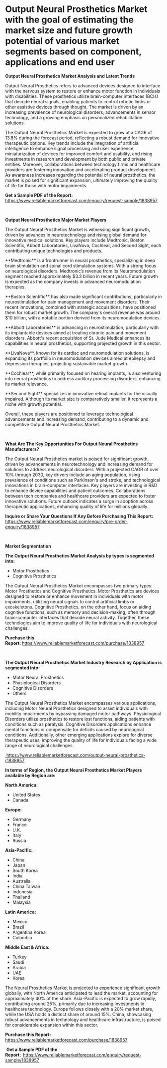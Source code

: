 <p><h1>Output Neural Prosthetics Market with the goal of estimating the market size and future growth potential of various market segments based on component, applications and end user</h1></p><p><strong>Output Neural Prosthetics Market Analysis and Latest Trends</strong></p>
<p><p>Output Neural Prosthetics refers to advanced devices designed to interface with the nervous system to restore or enhance motor function in individuals with disabilities. These prosthetics utilize brain-computer interfaces (BCIs) that decode neural signals, enabling patients to control robotic limbs or other assistive devices through thought. The market is driven by an increasing prevalence of neurological disorders, advancements in sensor technology, and a growing emphasis on personalized rehabilitation solutions.</p><p>The Output Neural Prosthetics Market is expected to grow at a CAGR of 13.8% during the forecast period, reflecting a robust demand for innovative therapeutic options. Key trends include the integration of artificial intelligence to enhance signal processing and user experience, miniaturization of devices for improved comfort and usability, and rising investments in research and development by both public and private entities. Moreover, collaborations between technology firms and healthcare providers are fostering innovation and accelerating product development. As awareness increases regarding the potential of neural prosthetics, the market is poised for significant expansion, ultimately improving the quality of life for those with motor impairments.</p></p>
<p><strong>Get a Sample PDF of the Report:&nbsp;</strong> <a href="https://www.reliablemarketforecast.com/enquiry/request-sample/1838957?utm_campaign=1108&utm_medium=2&utm_source=Github&utm_content=ia&utm_term=14042025&utm_id=output-neural-prosthetics">https://www.reliablemarketforecast.com/enquiry/request-sample/1838957</a></p>
<p>&nbsp;</p>
<p><strong>Output Neural Prosthetics Major Market Players</strong></p>
<p><p>The Output Neural Prosthetics Market is witnessing significant growth, driven by advances in neurotechnology and rising global demand for innovative medical solutions. Key players include Medtronic, Boston Scientific, Abbott Laboratories, LivaNova, Cochlear, and Second Sight, each contributing unique technologies and products.</p><p>**Medtronic** is a frontrunner in neural prosthetics, specializing in deep brain stimulation and spinal cord stimulation systems. With a strong focus on neurological disorders, Medtronic’s revenue from its Neuromodulation segment reached approximately $3.3 billion in recent years. Future growth is expected as the company invests in advanced neuromodulation therapies.</p><p>**Boston Scientific** has also made significant contributions, particularly in neurostimulation for pain management and movement disorders. Their recent innovations, combined with strategic acquisitions, have positioned them for robust market growth. The company's overall revenue was around $10 billion, with a notable portion derived from its neuromodulation devices.</p><p>**Abbott Laboratories** is advancing in neurostimulation, particularly with its implantable devices aimed at treating chronic pain and movement disorders. Abbott's recent acquisition of St. Jude Medical enhances its capabilities in neural prosthetics, supporting projected growth in this sector.</p><p>**LivaNova**, known for its cardiac and neuromodulation solutions, is expanding its portfolio in neuromodulation devices aimed at epilepsy and depression therapies, projecting sustainable market growth.</p><p>**Cochlear**, while primarily focused on hearing implants, is also venturing into neural prosthetics to address auditory processing disorders, enhancing its market relevance.</p><p>**Second Sight** specializes in innovative retinal implants for the visually impaired. Although its market size is comparatively smaller, it represents a niche with growth potential.</p><p>Overall, these players are positioned to leverage technological advancements and increasing demand, contributing to a dynamic and competitive Output Neural Prosthetics Market.</p></p>
<p>&nbsp;</p>
<p><strong>What Are The Key Opportunities For Output Neural Prosthetics Manufacturers?</strong></p>
<p><p>The Output Neural Prosthetics market is poised for significant growth, driven by advancements in neurotechnology and increasing demand for solutions to address neurological disorders. With a projected CAGR of over 10% through 2030, key drivers include an aging population, rising prevalence of conditions such as Parkinson's and stroke, and technological innovations in brain-computer interfaces. Key players are investing in R&D to enhance device capabilities and patient outcomes. Collaborations between tech companies and healthcare providers are expected to foster innovative solutions. Future outlook indicates a surge in adoption across therapeutic applications, enhancing quality of life for millions globally.</p></p>
<p><strong>Inquire or Share Your Questions If Any Before Purchasing This Report:</strong> <a href="https://www.reliablemarketforecast.com/enquiry/pre-order-enquiry/1838957?utm_campaign=1108&utm_medium=2&utm_source=Github&utm_content=ia&utm_term=14042025&utm_id=output-neural-prosthetics">https://www.reliablemarketforecast.com/enquiry/pre-order-enquiry/1838957</a></p>
<p>&nbsp;</p>
<p><strong>Market Segmentation</strong></p>
<p><strong>The Output Neural Prosthetics Market Analysis by types is segmented into:</strong></p>
<p><ul><li>Motor Prosthetics</li><li>Cognitive Prosthetics</li></ul></p>
<p><p>The Output Neural Prosthetics Market encompasses two primary types: Motor Prosthetics and Cognitive Prosthetics. Motor Prosthetics are devices designed to restore or enhance movement in individuals with motor impairments, utilizing neural signals to control artificial limbs or exoskeletons. Cognitive Prosthetics, on the other hand, focus on aiding cognitive functions, such as memory and decision-making, often through brain-computer interfaces that decode neural activity. Together, these technologies aim to improve quality of life for individuals with neurological challenges.</p></p>
<p><strong>Purchase this Report:&nbsp;</strong><a href="https://www.reliablemarketforecast.com/purchase/1838957?utm_campaign=1108&utm_medium=2&utm_source=Github&utm_content=ia&utm_term=14042025&utm_id=output-neural-prosthetics">https://www.reliablemarketforecast.com/purchase/1838957</a></p>
<p>&nbsp;</p>
<p><strong>The Output Neural Prosthetics Market Industry Research by Application is segmented into:</strong></p>
<p><ul><li>Motor Neural Prosthetics</li><li>Physiological Disorders</li><li>Cognitive Disorders</li><li>Others</li></ul></p>
<p><p>The Output Neural Prosthetics Market encompasses various applications, including Motor Neural Prosthetics designed to assist individuals with mobility impairments by bypassing damaged motor pathways. Physiological Disorders utilize prosthetics to restore lost functions, aiding patients with conditions such as paralysis. Cognitive Disorders applications enhance mental functions or compensate for deficits caused by neurological conditions. Additionally, other emerging applications explore for diverse therapeutic uses, improving the quality of life for individuals facing a wide range of neurological challenges.</p></p>
<p><a href="https://www.reliablemarketforecast.com/output-neural-prosthetics-r1838957?utm_campaign=1108&utm_medium=2&utm_source=Github&utm_content=ia&utm_term=14042025&utm_id=output-neural-prosthetics">&nbsp;https://www.reliablemarketforecast.com/output-neural-prosthetics-r1838957</a></p>
<p><strong>In terms of Region, the Output Neural Prosthetics Market Players available by Region are:</strong></p>
<p>
    <p> <strong> North America: </strong>
        <ul>
            <li>United States</li>
            <li>Canada</li>
        </ul>
        </p> 
    <p> <strong> Europe: </strong>
        <ul>
            <li>Germany</li>
            <li>France</li>
            <li>U.K.</li>
            <li>Italy</li>
            <li>Russia</li>
        </ul>
        </p> 
    <p> <strong> Asia-Pacific: </strong>
        <ul>
            <li>China</li>
            <li>Japan</li>
            <li>South Korea</li>
            <li>India</li>
            <li>Australia</li>
            <li>China Taiwan</li>
            <li>Indonesia</li>
            <li>Thailand</li>
            <li>Malaysia</li>
        </ul>
        </p> 
    <p> <strong> Latin America: </strong>
        <ul>
            <li>Mexico</li>
            <li>Brazil</li>
            <li>Argentina Korea</li>
            <li>Colombia</li>
        </ul>
        </p> 
    <p> <strong> Middle East & Africa: </strong>
        <ul>
            <li>Turkey</li>
            <li>Saudi</li>
            <li>Arabia</li>
            <li>UAE</li>
            <li>Korea</li>
        </ul>
    </p>
    </p>
<p><p>The Neural Prosthetics Market is projected to experience significant growth globally, with North America anticipated to lead the market, accounting for approximately 40% of the share. Asia-Pacific is expected to grow rapidly, contributing around 25%, primarily due to increasing investments in healthcare technology. Europe follows closely with a 20% market share, while the USA holds a distinct share of around 15%. China, showcasing robust advancements in technology and healthcare infrastructure, is poised for considerable expansion within this sector.</p></p>
<p><strong>Purchase this Report: </strong><a href="https://www.reliablemarketforecast.com/purchase/1838957?utm_campaign=1108&utm_medium=2&utm_source=Github&utm_content=ia&utm_term=14042025&utm_id=output-neural-prosthetics">https://www.reliablemarketforecast.com/purchase/1838957</a></p>
<p>&nbsp;<strong>Get a Sample PDF of the Report:&nbsp;&nbsp;</strong><a href="https://www.reliablemarketforecast.com/enquiry/request-sample/1838957?utm_campaign=1108&utm_medium=2&utm_source=Github&utm_content=ia&utm_term=14042025&utm_id=output-neural-prosthetics">https://www.reliablemarketforecast.com/enquiry/request-sample/1838957</a></p>
<p><strong></strong></p>
<p><p></p><p></p><p></p></p>